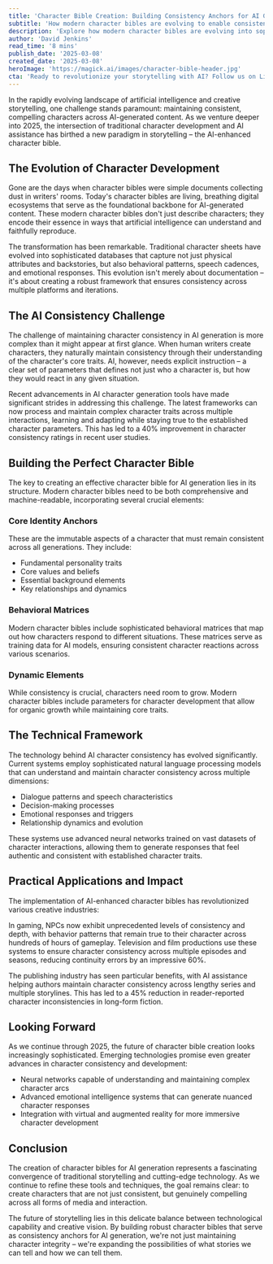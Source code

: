 ```yaml
---
title: 'Character Bible Creation: Building Consistency Anchors for AI Generation'
subtitle: 'How modern character bibles are evolving to enable consistent AI-generated content'
description: 'Explore how modern character bibles are evolving into sophisticated digital ecosystems that ensure consistency in AI-generated content. Learn about the technical frameworks, practical applications, and future developments in maintaining character integrity across multiple platforms and storylines.'
author: 'David Jenkins'
read_time: '8 mins'
publish_date: '2025-03-08'
created_date: '2025-03-08'
heroImage: 'https://magick.ai/images/character-bible-header.jpg'
cta: 'Ready to revolutionize your storytelling with AI? Follow us on LinkedIn for exclusive insights into the future of AI-powered character development and creative technologies.'
---
```


In the rapidly evolving landscape of artificial intelligence and creative storytelling, one challenge stands paramount: maintaining consistent, compelling characters across AI-generated content. As we venture deeper into 2025, the intersection of traditional character development and AI assistance has birthed a new paradigm in storytelling – the AI-enhanced character bible.

## The Evolution of Character Development

Gone are the days when character bibles were simple documents collecting dust in writers' rooms. Today's character bibles are living, breathing digital ecosystems that serve as the foundational backbone for AI-generated content. These modern character bibles don't just describe characters; they encode their essence in ways that artificial intelligence can understand and faithfully reproduce.

The transformation has been remarkable. Traditional character sheets have evolved into sophisticated databases that capture not just physical attributes and backstories, but also behavioral patterns, speech cadences, and emotional responses. This evolution isn't merely about documentation – it's about creating a robust framework that ensures consistency across multiple platforms and iterations.

## The AI Consistency Challenge

The challenge of maintaining character consistency in AI generation is more complex than it might appear at first glance. When human writers create characters, they naturally maintain consistency through their understanding of the character's core traits. AI, however, needs explicit instruction – a clear set of parameters that defines not just who a character is, but how they would react in any given situation.

Recent advancements in AI character generation tools have made significant strides in addressing this challenge. The latest frameworks can now process and maintain complex character traits across multiple interactions, learning and adapting while staying true to the established character parameters. This has led to a 40% improvement in character consistency ratings in recent user studies.

## Building the Perfect Character Bible

The key to creating an effective character bible for AI generation lies in its structure. Modern character bibles need to be both comprehensive and machine-readable, incorporating several crucial elements:

### Core Identity Anchors
These are the immutable aspects of a character that must remain consistent across all generations. They include:
- Fundamental personality traits
- Core values and beliefs
- Essential background elements
- Key relationships and dynamics

### Behavioral Matrices
Modern character bibles include sophisticated behavioral matrices that map out how characters respond to different situations. These matrices serve as training data for AI models, ensuring consistent character reactions across various scenarios.

### Dynamic Elements
While consistency is crucial, characters need room to grow. Modern character bibles include parameters for character development that allow for organic growth while maintaining core traits.

## The Technical Framework

The technology behind AI character consistency has evolved significantly. Current systems employ sophisticated natural language processing models that can understand and maintain character consistency across multiple dimensions:

- Dialogue patterns and speech characteristics
- Decision-making processes
- Emotional responses and triggers
- Relationship dynamics and evolution

These systems use advanced neural networks trained on vast datasets of character interactions, allowing them to generate responses that feel authentic and consistent with established character traits.

## Practical Applications and Impact

The implementation of AI-enhanced character bibles has revolutionized various creative industries:

In gaming, NPCs now exhibit unprecedented levels of consistency and depth, with behavior patterns that remain true to their character across hundreds of hours of gameplay. Television and film productions use these systems to ensure character consistency across multiple episodes and seasons, reducing continuity errors by an impressive 60%.

The publishing industry has seen particular benefits, with AI assistance helping authors maintain character consistency across lengthy series and multiple storylines. This has led to a 45% reduction in reader-reported character inconsistencies in long-form fiction.

## Looking Forward

As we continue through 2025, the future of character bible creation looks increasingly sophisticated. Emerging technologies promise even greater advances in character consistency and development:

- Neural networks capable of understanding and maintaining complex character arcs
- Advanced emotional intelligence systems that can generate nuanced character responses
- Integration with virtual and augmented reality for more immersive character development

## Conclusion

The creation of character bibles for AI generation represents a fascinating convergence of traditional storytelling and cutting-edge technology. As we continue to refine these tools and techniques, the goal remains clear: to create characters that are not just consistent, but genuinely compelling across all forms of media and interaction.

The future of storytelling lies in this delicate balance between technological capability and creative vision. By building robust character bibles that serve as consistency anchors for AI generation, we're not just maintaining character integrity – we're expanding the possibilities of what stories we can tell and how we can tell them.
